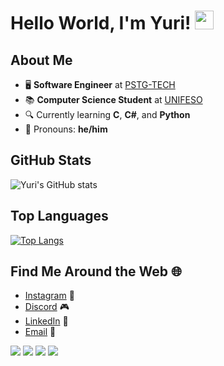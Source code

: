 # Hello World, I'm Yuri! <img src="https://raw.githubusercontent.com/MartinHeinz/MartinHeinz/master/wave.gif" width="30px">

## About Me

- 🖥️ **Software Engineer** at [PSTG-TECH](https://www.pstg-tech.com)
- 📚 **Computer Science Student** at [UNIFESO](https://www.unifeso.edu.br)
- 🔍 Currently learning **C**, **C#**, and **Python**
- 💬 Pronouns: **he/him**

## GitHub Stats

![Yuri's GitHub stats](https://github-readme-stats.vercel.app/api?username=yuridomingues&show_icons=true&theme=dracula&bgcolor=transparent)

## Top Languages

[![Top Langs](https://github-readme-stats.vercel.app/api/top-langs/?username=yuridomingues&theme=dracula)](https://github.com/yuridomingues/github-readme-stats)

## Find Me Around the Web 🌐

- [Instagram](https://instagram.com/yuridomingues_) 📸
- [Discord](https://discord.gg/gQn5tVZAYu) 🎮
- [LinkedIn](https://www.linkedin.com/in/yuri-domingues-63869b320/) 💼
- [Email](mailto:yuridomingues.contato@gmail.com) 📧

<div> 
  <a href="https://instagram.com/yuridomingues_" target="_blank"><img src="https://img.shields.io/badge/-Instagram-%23E4405F?style=for-the-badge&logo=instagram&logoColor=white" target="_blank"></a>
  <a href="https://discord.gg/gQn5tVZAYu" target="_blank"><img src="https://img.shields.io/badge/Discord-7289DA?style=for-the-badge&logo=discord&logoColor=white" target="_blank"></a> 
  <a href="mailto:yuridomingues.contato@gmail.com"><img src="https://img.shields.io/badge/-Gmail-%23333?style=for-the-badge&logo=gmail&logoColor=white" target="_blank"></a>  
  <a href="https://www.linkedin.com/in/yuri-domingues-63869b320/"><img src="https://img.shields.io/badge/LinkedIn-0077B5?style=for-the-badge&logo=linkedin&logoColor=white"></a>
</div>
